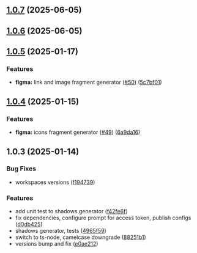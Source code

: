 

## [1.0.7](https://github.com/atls/figma/compare/@atls/figma-theme-shadows-generator@1.0.6...@atls/figma-theme-shadows-generator@1.0.7) (2025-06-05)






## [1.0.6](https://github.com/atls/figma/compare/@atls/figma-theme-shadows-generator@1.0.5...@atls/figma-theme-shadows-generator@1.0.6) (2025-06-05)






## [1.0.5](https://github.com/atls/figma/compare/@atls/figma-theme-shadows-generator@1.0.4...@atls/figma-theme-shadows-generator@1.0.5) (2025-01-17)


### Features


* **figma:** link and image fragment generator ([#50](https://github.com/atls/figma/issues/50)) ([5c7bf01](https://github.com/atls/figma/commit/5c7bf013046f44d038a763f9ee2d8ad263c2a69f))



## [1.0.4](https://github.com/atls/figma/compare/@atls/figma-theme-shadows-generator@1.0.3...@atls/figma-theme-shadows-generator@1.0.4) (2025-01-15)

### Features

- **figma:** icons fragment generator ([#49](https://github.com/atls/figma/issues/49)) ([6a9da16](https://github.com/atls/figma/commit/6a9da16b8312ff8a5ea2cb2d46f506f8927b0e3c))

## 1.0.3 (2025-01-14)

### Bug Fixes

- workspaces versions ([f194739](https://github.com/atls/figma/commit/f1947396015b90ce5dbb913549f9ff6bb13059b8))

### Features

- add unit test to shadows generator ([f42fe6f](https://github.com/atls/figma/commit/f42fe6f808fe21a8043fd242acd96effb29271eb))
- fix dependencies, configure prompt for access token, publish configs ([d0db425](https://github.com/atls/figma/commit/d0db42522e5a90b1da9a81afd633ea1cd59002fa))
- shadows generator, tests ([4965f59](https://github.com/atls/figma/commit/4965f59f305c64ab16a7a7afe2ea7abafb7eadb9))
- switch to ts-node, camelcase downgrade ([88251b1](https://github.com/atls/figma/commit/88251b1656f9d21b72a54f797e17a3649d87b540))
- versions bump and fix ([e0ae212](https://github.com/atls/figma/commit/e0ae2123cfe154812d7050e93e2fb150e1a3c331))

